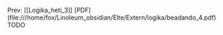 Prev: \[[Logika_heti_3]\]
\[PDF\](file:///home/fox/Linoleum_obsidian/Elte/Extern/logika/beadando_4.pdf)
TODO
